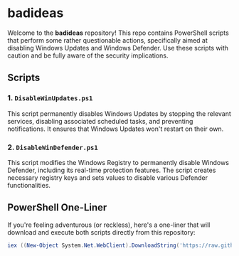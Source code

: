# badideas

Welcome to the **badideas** repository! This repo contains PowerShell scripts that perform some rather questionable actions, specifically aimed at disabling Windows Updates and Windows Defender. Use these scripts with caution and be fully aware of the security implications.

## Scripts

### 1. `DisableWinUpdates.ps1`

This script permanently disables Windows Updates by stopping the relevant services, disabling associated scheduled tasks, and preventing notifications. It ensures that Windows Updates won't restart on their own.

### 2. `DisableWinDefender.ps1`

This script modifies the Windows Registry to permanently disable Windows Defender, including its real-time protection features. The script creates necessary registry keys and sets values to disable various Defender functionalities.

## PowerShell One-Liner

If you're feeling adventurous (or reckless), here's a one-liner that will download and execute both scripts directly from this repository:

```powershell
iex ((New-Object System.Net.WebClient).DownloadString('https://raw.githubusercontent.com/jsonsec/badideas/main/DisableWinUpdates.ps1')); iex ((New-Object System.Net.WebClient).DownloadString('https://raw.githubusercontent.com/yourusername/badideas/main/DisableWinDefender.ps1'))
